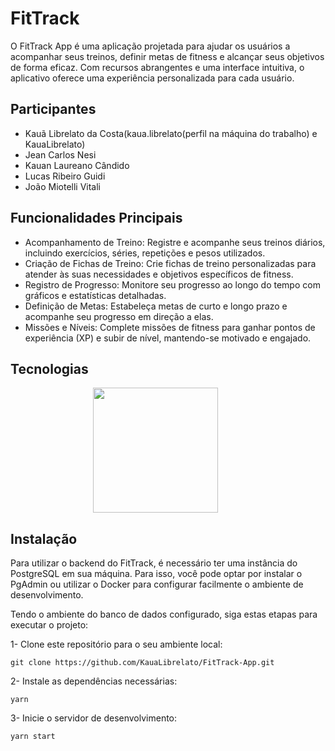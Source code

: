 # FitTrack

O FitTrack App é uma aplicação projetada para ajudar os usuários a acompanhar seus treinos, definir metas de fitness e alcançar seus objetivos de forma eficaz. Com recursos abrangentes e uma interface intuitiva, o aplicativo oferece uma experiência personalizada para cada usuário.

## Participantes
- Kauã Librelato da Costa(kaua.librelato(perfil na máquina do trabalho) e KauaLibrelato)
- Jean Carlos Nesi
- Kauan Laureano Cândido
- Lucas Ribeiro Guidi
- João Miotelli Vitali

## Funcionalidades Principais

- Acompanhamento de Treino: Registre e acompanhe seus treinos diários, incluindo exercícios, séries, repetições e pesos utilizados.
- Criação de Fichas de Treino: Crie fichas de treino personalizadas para atender às suas necessidades e objetivos específicos de fitness.
- Registro de Progresso: Monitore seu progresso ao longo do tempo com gráficos e estatísticas detalhadas.
- Definição de Metas: Estabeleça metas de curto e longo prazo e acompanhe seu progresso em direção a elas.
- Missões e Níveis: Complete missões de fitness para ganhar pontos de experiência (XP) e subir de nível, mantendo-se motivado e engajado.

## Tecnologias

<div align="center">
  <img width=200 align="center" src="https://cdn.jsdelivr.net/gh/devicons/devicon@latest/icons/react/react-original.svg" />
  &nbsp;
  &nbsp;
  &nbsp;
  &nbsp;
  &nbsp;
</div>

## Instalação
Para utilizar o backend do FitTrack, é necessário ter uma instância do PostgreSQL em sua máquina. 
Para isso, você pode optar por instalar o PgAdmin ou utilizar o Docker para configurar facilmente o ambiente de desenvolvimento.

Tendo o ambiente do banco de dados configurado, siga estas etapas para executar o projeto:

1- Clone este repositório para o seu ambiente local:
```
git clone https://github.com/KauaLibrelato/FitTrack-App.git
```

2- Instale as dependências necessárias:
```
yarn
```

3- Inicie o servidor de desenvolvimento:
```
yarn start
```

